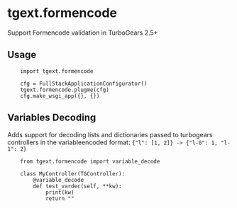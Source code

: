 # tgext.formencode
Support Formencode validation in TurboGears 2.5+

## Usage

```
    import tgext.formencode

    cfg = FullStackApplicationConfigurator()
    tgext.formencode.plugme(cfg)
    cfg.make_wsgi_app({}, {})
```

## Variables Decoding

Adds support for decoding lists and dictionaries passed to
turbogears controllers in the variableencoded format:
``{"l": [1, 2]} -> {"l-0": 1, "l-1": 2}``

```
    from tgext.formencode import variable_decode

    class MyController(TGController):
        @variable_decode
        def test_vardec(self, **kw):
            print(kw)
            return ""
```

